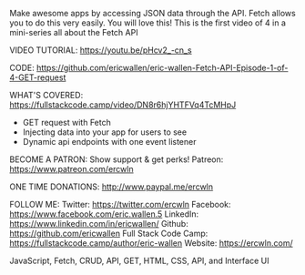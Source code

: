 Make awesome apps by accessing JSON data through the API. Fetch allows you to do this very easily. You will love this! This is the first video of 4 in a mini-series all about the Fetch API

VIDEO TUTORIAL:
https://youtu.be/pHcv2_-cn_s

CODE:
https://github.com/ericwallen/eric-wallen-Fetch-API-Episode-1-of-4-GET-request

WHAT'S COVERED:
https://fullstackcode.camp/video/DN8r6hjYHTFVq4TcMHpJ
* GET request with Fetch
* Injecting data into your app for users to see
* Dynamic api endpoints with one event listener

BECOME A PATRON: Show support & get perks!
Patreon: https://www.patreon.com/ercwln

ONE TIME DONATIONS:
http://www.paypal.me/ercwln

FOLLOW ME:
Twitter: https://twitter.com/ercwln
Facebook: https://www.facebook.com/eric.wallen.5
LinkedIn: https://www.linkedin.com/in/ericwallen/
Github: https://github.com/ericwallen
Full Stack Code Camp: https://fullstackcode.camp/author/eric-wallen
Website: https://ercwln.com/

JavaScript,  Fetch, CRUD, API, GET, HTML, CSS, API, and  Interface UI